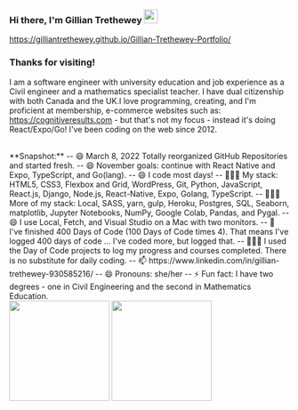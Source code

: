 ### Hi there, I'm Gillian Trethewey <img src="https://media.giphy.com/media/hvRJCLFzcasrR4ia7z/giphy.gif" width="25px">

https://gilliantrethewey.github.io/Gillian-Trethewey-Portfolio/

### Thanks for visiting! &nbsp; 

I am a software engineer with university education and job experience as a Civil engineer and a mathematics specialist teacher. I have dual citizenship with both Canada and the UK.I love programming, creating, and I'm proficient at membership, e-commerce websites such as:  https://cognitiveresults.com - but that's not my focus - instead it's doing React/Expo/Go! I've been coding on the web since 2012.  

<br/>
**Snapshot:**
-- 😄 March 8, 2022 Totally reorganized GitHub Repositories and started fresh.
-- 😄 November goals: continue with React Native and Expo, TypeScript, and Go(lang).
-- 😄 I code most days!
-- 👨🏻‍💻 My stack: HTML5, CSS3, Flexbox and Grid, WordPress, Git, Python, JavaScript, React.js, Django, Node.js, React-Native, Expo, Golang, TypeScript.
-- 👨🏻‍💻 More of my stack: Local, SASS, yarn, gulp, Heroku, Postgres, SQL, Seaborn, matplotlib, Jupyter Notebooks, NumPy, Google Colab, Pandas, and Pygal.
-- 😄 I use Local, Fetch, and Visual Studio on a Mac with two monitors. 
-- 🔭 I've finished 400 Days of Code (100 Days of Code times 4). That means I've logged 400 days of code ... I've coded more, but logged that.
-- 👨🏻‍💻 I used the Day of Code projects to log my progress and courses completed. There is no substitute for daily coding.
-- 📫 https://www.linkedin.com/in/gillian-trethewey-930585216/
-- 😄 Pronouns: she/her
-- ⚡ Fun fact: I have two degrees - one in Civil Engineering and the second in Mathematics Education.

<br/>

  <img height="180em" src="https://github-readme-stats.vercel.app/api?username=GillianTrethewey&show_icons=true&hide_border=true&&count_private=true&include_all_commits=true" />
  <img height="180em" src="https://github-readme-stats.vercel.app/api/top-langs/?username=GillianTrethewey&exclude_repo=KNN-Image-Classification&show_icons=true&hide_border=true&layout=compact&langs_count=8"/>


